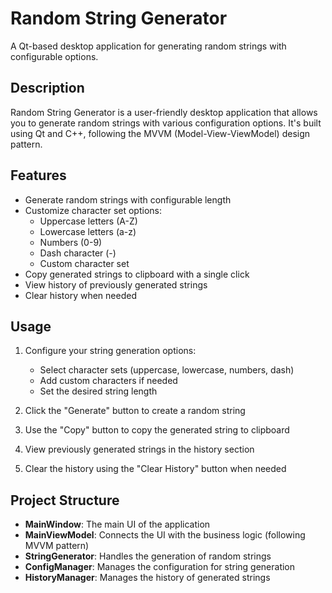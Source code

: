 # Random String Generator

A Qt-based desktop application for generating random strings with configurable options.

## Description

Random String Generator is a user-friendly desktop application that allows you to generate random strings with various configuration options. It's built using Qt and C++, following the MVVM (Model-View-ViewModel) design pattern.

## Features

- Generate random strings with configurable length
- Customize character set options:
  - Uppercase letters (A-Z)
  - Lowercase letters (a-z)
  - Numbers (0-9)
  - Dash character (-)
  - Custom character set
- Copy generated strings to clipboard with a single click
- View history of previously generated strings
- Clear history when needed

## Usage

1. Configure your string generation options:
   - Select character sets (uppercase, lowercase, numbers, dash)
   - Add custom characters if needed
   - Set the desired string length

2. Click the "Generate" button to create a random string

3. Use the "Copy" button to copy the generated string to clipboard

4. View previously generated strings in the history section

5. Clear the history using the "Clear History" button when needed

## Project Structure

- **MainWindow**: The main UI of the application
- **MainViewModel**: Connects the UI with the business logic (following MVVM pattern)
- **StringGenerator**: Handles the generation of random strings
- **ConfigManager**: Manages the configuration for string generation
- **HistoryManager**: Manages the history of generated strings
